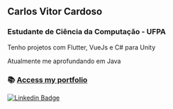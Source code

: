 ## Carlos Vitor Cardoso
### Estudante de Ciência da Computação - UFPA

Tenho projetos com Flutter, VueJs e C# para Unity

Atualmente me aprofundando em Java

### 📚 [Access my portfolio](https://carloscardoso05.github.io/)

[![Linkedin Badge](https://img.shields.io/badge/-LinkedIn-blue?style=flat-square&logo=Linkedin&logoColor=white&link=https://www.linkedin.com/in/carlos-vitor-cardoso/)](https://www.linkedin.com/in/carlos-vitor-cardoso/)
